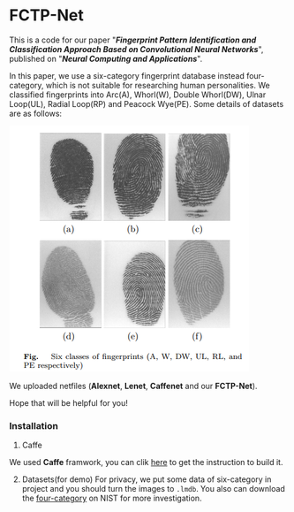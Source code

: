 # FCTP-Net

This is a code for our paper "***Fingerprint Pattern Identification and Classification Approach Based on Convolutional Neural Networks***", published on "***Neural Computing and Applications***".

In this paper, we use a six-category fingerprint database instead four-category, which is not suitable for researching human personalities. We classified fingerprints into Arc(A), Whorl(W), Double Whorl(DW), Ulnar Loop(UL), Radial Loop(RP) and Peacock Wye(PE). Some details of datasets are as follows:

![Loading failed](https://github.com/VictorZoo/FCTP-Net/blob/master/demo_image/1567746772(1).jpg)

We uploaded netfiles (**Alexnet**, **Lenet**, **Caffenet** and our **FCTP-Net**). 

Hope that will be helpful for you!

### Installation

1. Caffe

  We used **Caffe** framwork, you can clik [here](https://github.com/BVLC/caffe) to get the instruction to build it.
  
2. Datasets(for demo)
  For privacy, we put some data of six-category in project and you should turn the images to ```.lmdb```. You also can download the [four-category](https://www.nist.gov/srd/nist-special-database-4) on NIST for more investigation.
